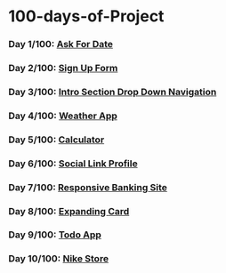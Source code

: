 # 100-days-of-Project

### Day 1/100: <a href="https://github.com/Rituraj27/Day-1-Ask-for-date">Ask For Date</a>
### Day 2/100: <a href="https://github.com/Rituraj27/Day-02-Sign-Up-Form">Sign Up Form</a>
### Day 3/100: <a href="https://github.com/Rituraj27/Day-3-Intro-section-drop-down-navigation">Intro Section Drop Down Navigation</a>
### Day 4/100: <a href="https://github.com/Rituraj27/Day-4-Weather-App">Weather App</a>
### Day 5/100: <a href="https://github.com/Rituraj27/Day-5-Calculator">Calculator</a>
### Day 6/100: <a href="https://github.com/Rituraj27/Day-6-social-link-profile">Social Link Profile</a>
### Day 7/100: <a href="https://github.com/Rituraj27/Day-7-Responsive-Banking-Site">Responsive Banking Site</a>
### Day 8/100: <a href="https://github.com/Rituraj27/Day-8-Expanding-Card">Expanding Card</a>
### Day 9/100: <a href="https://github.com/Rituraj27/Day-8-Todo-App">Todo App</a>
### Day 10/100: <a href="https://github.com/Rituraj27/Day-10-Nike-Store">Nike Store</a>


